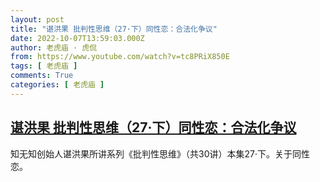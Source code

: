 ```yaml
---
layout: post
title: "谌洪果 批判性思维（27·下）同性恋：合法化争议"
date: 2022-10-07T13:59:03.000Z
author: 老虎庙 · 虎侃
from: https://www.youtube.com/watch?v=tc8PRiX850E
tags: [ 老虎庙 ]
comments: True
categories: [ 老虎庙 ]
---
```

<!--1665151143000-->
[谌洪果 批判性思维（27·下）同性恋：合法化争议](https://www.youtube.com/watch?v=tc8PRiX850E)
------

<div>
知无知创始人谌洪果所讲系列《批判性思维》（共30讲）本集27·下。关于同性恋。
</div>
